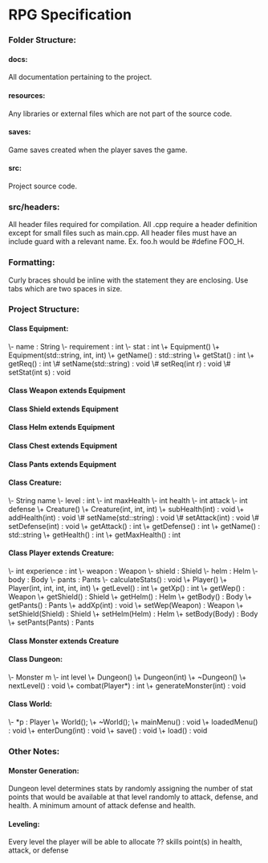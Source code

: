 # RPG Specification
### Folder Structure:
#### docs:
All documentation pertaining to the project.
#### resources:
Any libraries or external files which are not part of the source code.
#### saves:
Game saves created when the player saves the game.
#### src:
Project source code.
### src/headers:
All header files required for compilation.  All .cpp require a header definition except for small files such as main.cpp.
All header files must have an include guard with a relevant name.  Ex. foo.h would be #define FOO_H.
### Formatting:
Curly braces should be inline with the statement they are enclosing.
Use tabs which are two spaces in size.
### Project Structure:
#### Class Equipment:
\\- name : String
\\- requirement : int
\\- stat : int
\\+ Equipment()
\\+ Equipment(std::string, int, int)
\\+ getName() : std::string
\\+ getStat() : int
\\+ getReq() : int
\\# setName(std::string) : void
\\# setReq(int r) : void
\\# setStat(int s) : void

#### Class Weapon extends Equipment
#### Class Shield extends Equipment
#### Class Helm extends Equipment
#### Class Chest extends Equipment
#### Class Pants extends Equipment

#### Class Creature:
\\- String name
\\- level : int
\\- int maxHealth
\\- int health
\\- int attack
\\- int defense
\\+ Creature() 
\\+ Creature(int, int, int) 
\\+ subHealth(int) : void
\\+ addHealth(int) : void 
\\# setName(std::string) : void 
\\# setAttack(int) : void 
\\# setDefense(int) : void 
\\+ getAttack() : int
\\+ getDefense() : int
\\+ getName() : std::string
\\+ getHealth() : int
\\+ getMaxHealth() : int

#### Class Player extends Creature:
\\- int experience : int
\\- weapon : Weapon
\\- shield : Shield
\\- helm : Helm
\\- body : Body
\\- pants : Pants
\\- calculateStats() : void
\\+ Player()
\\+ Player(int, int, int, int, int)
\\+ getLevel() : int
\\+ getXp() : int
\\+ getWep() :  Weapon
\\+ getShield() :  Shield
\\+ getHelm() :  Helm
\\+ getBody() :  Body
\\+ getPants() :  Pants
\\+ addXp(int) :  void
\\+ setWep(Weapon) :  Weapon
\\+ setShield(Shield) :  Shield
\\+ setHelm(Helm) :  Helm
\\+ setBody(Body) :  Body
\\+ setPants(Pants) :  Pants

#### Class Monster extends Creature

#### Class Dungeon:
\\- Monster m
\\- int level
\\+ Dungeon()
\\+ Dungeon(int)
\\+ ~Dungeon()
\\+ nextLevel() :  void
\\+ combat(Player*) :  int
\\+ generateMonster(int) : void

#### Class World:
\\- *p : Player
\\+ World();
\\+ ~World();
\\+ mainMenu() :  void
\\+ loadedMenu() : void
\\+ enterDung(int) :  void
\\+ save() :  void
\\+ load() :  void

### Other Notes:
#### Monster Generation:
Dungeon level determines stats by randomly assigning the number of stat points that would be available at that level randomly to attack, defense, and health.  A minimum amount of attack defense and health.

#### Leveling:
Every level the player will be able to allocate ?? skills point(s) in health, attack, or defense